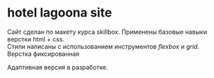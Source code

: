 # hotel lagoona site

Сайт сделан по макету курса skillbox. Применены базовые навыки верстки html + css. \
Стили написаны с использованием инструментов *flexbox* и *grid*. \
Верстка фиксированная

Адаптивная версия в разработке.
